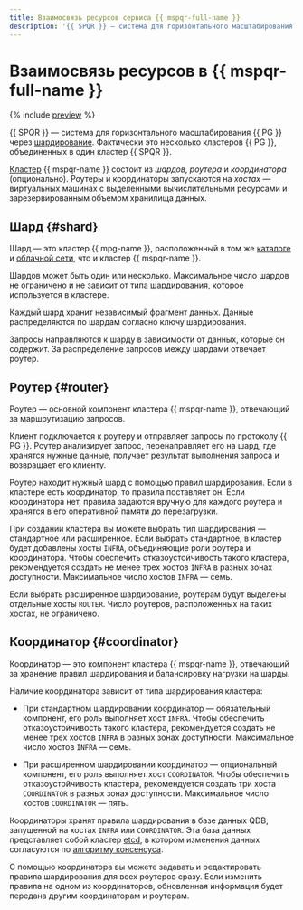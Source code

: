 ```yaml
---
title: Взаимосвязь ресурсов сервиса {{ mspqr-full-name }}
description: '{{ SPQR }} — система для горизонтального масштабирования {{ PG }} через шардирование. Кластер {{ SPQR }} состоит из шардов, роутера и координатора.'
---
```


# Взаимосвязь ресурсов в {{ mspqr-full-name }}

{% include [preview](../../_includes/note-service-preview.md) %}

{{ SPQR }} — система для горизонтального масштабирования {{ PG }} через [шардирование](../../glossary/sharding.md). Фактически это несколько кластеров {{ PG }}, объединенных в один кластер {{ SPQR }}.

[Кластер](../../glossary/cluster.md) {{ mspqr-name }} состоит из _шардов_, _роутера_ и _координатора_ (опционально). Роутеры и координаторы запускаются на _хостах_ — виртуальных машинах с выделенными вычислительными ресурсами и зарезервированным объемом хранилища данных.

## Шард {#shard}

Шард — это кластер {{ mpg-name }}, расположенный в том же [каталоге](../../resource-manager/concepts/resources-hierarchy.md#folder) и [облачной сети](../../vpc/concepts/network.md), что и кластер {{ mspqr-name }}.

Шардов может быть один или несколько. Максимальное число шардов не ограничено и не зависит от типа шардирования, которое используется в кластере.

Каждый шард хранит независимый фрагмент данных. Данные распределяются по шардам согласно ключу шардирования.

Запросы направляются к шарду в зависимости от данных, которые он содержит. За распределение запросов между шардами отвечает роутер.

## Роутер {#router}

Роутер — основной компонент кластера {{ mspqr-name }}, отвечающий за маршрутизацию запросов.

Клиент подключается к роутеру и отправляет запросы по протоколу {{ PG }}. Роутер анализирует запрос, перенаправляет его на шард, где хранятся нужные данные, получает результат выполнения запроса и возвращает его клиенту.

Роутер находит нужный шард с помощью правил шардирования. Если в кластере есть координатор, то правила поставляет он. Если координатора нет, правила задаются вручную для каждого роутера и хранятся в его оперативной памяти до перезагрузки.

При создании кластера вы можете выбрать тип шардирования — стандартное или расширенное. Если выбрать стандартное, в кластер будет добавлены хосты `INFRA`, объединяющие роли роутера и координатора. Чтобы обеспечить отказоустойчивость такого кластера, рекомендуется создать не менее трех хостов `INFRA` в разных зонах доступности. Максимальное число хостов `INFRA` — семь.

Если выбрать расширенное шардирование, роутерам будут выделены отдельные хосты `ROUTER`. Число роутеров, расположенных на таких хостах, не ограничено.

## Координатор {#coordinator}

Координатор — это компонент кластера {{ mspqr-name }}, отвечающий за хранение правил шардирования и балансировку нагрузки на шарды.

Наличие координатора зависит от типа шардирования кластера:

* При стандартном шардировании координатор — обязательный компонент, его роль выполняет хост `INFRA`. Чтобы обеспечить отказоустойчивость такого кластера, рекомендуется создать не менее трех хостов `INFRA` в разных зонах доступности. Максимальное число хостов `INFRA` — семь.

* При расширенном шардировании координатор — опциональный компонент, его роль выполняет хост `COORDINATOR`. Чтобы обеспечить отказоустойчивость кластера, рекомендуется создать три хоста `COORDINATOR` в разных зонах доступности. Максимальное число хостов `COORDINATOR` — пять.

Координаторы хранят правила шардирования в базе данных QDB, запущенной на хостах `INFRA` или `COORDINATOR`. Эта база данных представляет собой кластер [etcd](https://etcd.io), в котором изменения данных согласуются по [алгоритму консенсуса](https://raft.github.io).

С помощью координатора вы можете задавать и редактировать правила шардирования для всех роутеров сразу. Если изменить правила на одном из координаторов, обновленная информация будет передана другим координаторам и роутерам.


